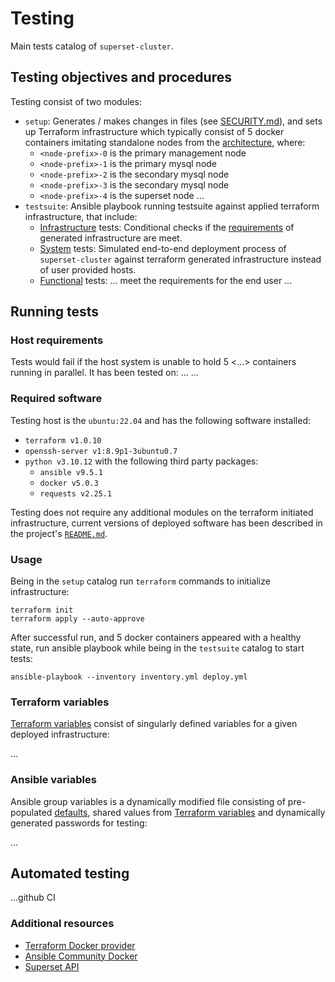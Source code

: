# Testing

Main tests catalog of `superset-cluster`.

## Testing objectives and procedures

Testing consist of two modules:
* `setup`: Generates / makes changes in files (see [SECURITY.md](../docs/SECURITY.md)), and sets up Terraform infrastructure which typically consist of 5 docker containers imitating standalone nodes from the [architecture](../docs/ARCHITECTURE.md), where:
  * `<node-prefix>-0` is the primary management node
  * `<node-prefix>-1` is the primary mysql node
  * `<node-prefix>-2` is the secondary mysql node
  * `<node-prefix>-3` is the secondary mysql node
  * `<node-prefix>-4` is the superset node
  ...
* `testsuite`: Ansible playbook running testsuite against applied terraform infrastructure, that include:
  * [Infrastructure](testsuite/roles/testing/tasks/infrastructure.yml) tests: Conditional checks if the [requirements](../README.md#requirements) of generated infrastructure are meet.
  * [System](testsuite/roles/testing/tasks/system.yml) tests: Simulated end-to-end deployment process of `superset-cluster` against terraform generated infrastructure instead of user provided hosts.
  * [Functional](testsuite/roles/testing/tasks/functional.yml) tests: ... meet the requirements for the end user ...

## Running tests

### Host requirements

Tests would fail if the host system is unable to hold 5 <...> containers running in parallel.
It has been tested on: ...
<RAM> ...

### Required software

Testing host is the `ubuntu:22.04` and has the following software installed:

* `terraform v1.0.10`
* `openssh-server v1:8.9p1-3ubuntu0.7`
* `python v3.10.12` with the following third party packages:
  * `ansible v9.5.1`
  * `docker v5.0.3`
  * `requests v2.25.1`

Testing does not require any additional modules on the terraform initiated infrastructure, current versions of deployed software has been described in the project's [`README.md`](../README.md/#installed-software).

### Usage

Being in the `setup` catalog run `terraform` commands to initialize infrastructure:

```
terraform init
terraform apply --auto-approve
```

After successful run, and 5 docker containers appeared with a healthy state, run ansible playbook while being in the `testsuite` catalog to start tests:

```
ansible-playbook --inventory inventory.yml deploy.yml
```

### Terraform variables

[Terraform variables](./setup/variables.tf) consist of singularly defined variables for a given deployed infrastructure:

...

### Ansible variables

Ansible group variables is a dynamically modified file consisting of pre-populated [defaults](../src/defaults.yml), shared values from [Terraform variables](#terraform-variables) and dynamically generated passwords for testing:

...

## Automated testing

...github CI

### Additional resources

* [Terraform Docker provider](https://registry.terraform.io/providers/kreuzwerker/docker/latest/docs)
* [Ansible Community Docker](https://docs.ansible.com/ansible/latest/collections/community/docker/index.html)
* [Superset API](https://superset.apache.org/docs/api/#api)
